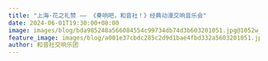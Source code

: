 ```yaml
---
title: "上海·花之礼赞 —— 《奏响吧，和音社！》经典动漫交响音乐会"
date: 2024-06-01T19:30:00+08:00
image: images/blog/bda985248a566084554c99734db74d3b603201051.jpg@1052w_!web-dynamic.avif
feature_image: images/blog/a001e37cbdc285c2d9d1bae4fbd332a5603201051.jpg@856w_15472h.avif
author: 和音社交响乐团
---
```

